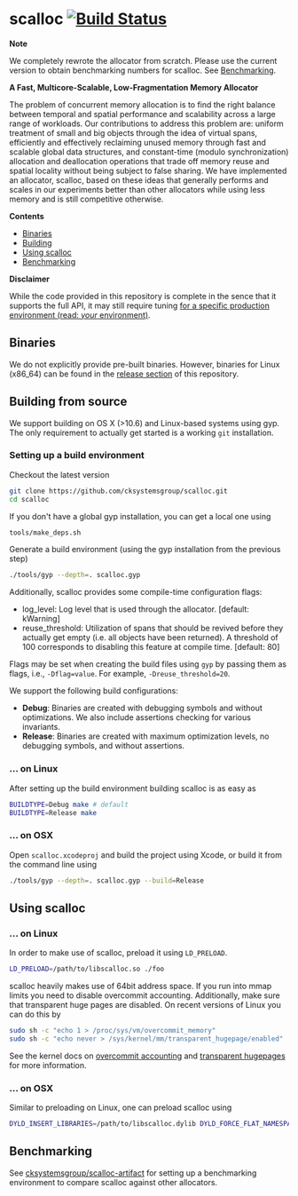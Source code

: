 # scalloc [![Build Status](https://travis-ci.org/cksystemsgroup/scalloc.svg?branch=master)](https://travis-ci.org/cksystemsgroup/scalloc)

**Note** 

We completely rewrote the allocator from scratch. Please use the current version to
obtain benchmarking numbers for scalloc. See [Benchmarking](#benchmarking).

**A Fast, Multicore-Scalable, Low-Fragmentation Memory Allocator**

The problem of concurrent memory allocation is to find the right balance between
temporal and spatial performance and scalability across a large range of
workloads. Our contributions to address this problem are: uniform treatment of
small and big objects through the idea of virtual spans, efficiently and
effectively reclaiming unused memory through fast and scalable global data
structures, and constant-time (modulo synchronization) allocation and
deallocation operations that trade off memory reuse and spatial locality without
being subject to false sharing. We have implemented an allocator, scalloc, based
on these ideas that generally performs and scales in our experiments better than
other allocators while using less memory and is still competitive otherwise.

**Contents**
* [Binaries](#binaries)
* [Building](#building-from-source)
* [Using scalloc](#using-scalloc)
* [Benchmarking](#benchmarking)

**Disclaimer**

While the code provided in this repository is complete in the sence that it supports
the full API, it may still require tuning [for a specific production environment  (read: *your* 
environment)](http://en.wikipedia.org/wiki/Pareto_principle).

## Binaries

We do not explicitly provide pre-built binaries. However, binaries for Linux
(x86_64) can be found in the [release section](https://github.com/cksystemsgroup/scalloc/releases)
of this repository.

## Building from source

We support building on OS X (>10.6) and Linux-based systems using gyp. The only
requirement to actually get started is a working `git` installation.

### Setting up a build environment

Checkout the latest version
```sh
git clone https://github.com/cksystemsgroup/scalloc.git
cd scalloc
```

If you don't have a global gyp installation, you can get a local one using
```sh
tools/make_deps.sh
```

Generate a build environment (using the gyp installation from the previous step)
```sh
./tools/gyp --depth=. scalloc.gyp
```

Additionally, scalloc provides some compile-time configuration flags:
* log_level: Log level that is used through the allocator. [default: kWarning]
* reuse_threshold: Utilization of spans that should be revived before they
  actually get empty (i.e. all objects have been returned). A threshold of 100
  corresponds to disabling this feature at compile time. [default: 80]

Flags may be set when creating the build files using `gyp` by passing them as flags, i.e.,
`-Dflag=value`. For example, `-Dreuse_threshold=20`.

We support the following build configurations:

* **Debug**: Binaries are created with debugging symbols and without optimizations. 
  We also include assertions checking for various invariants.
* **Release**: Binaries are created with maximum optimization levels, no debugging 
  symbols, and without assertions.

### ... on Linux

After setting up the build environment building scalloc is as easy as
```sh
BUILDTYPE=Debug make # default
BUILDTYPE=Release make
```

### ... on OSX

Open `scalloc.xcodeproj` and build the project using Xcode, or build it from the command
line using
```sh
./tools/gyp --depth=. scalloc.gyp --build=Release
```

## Using scalloc

### ... on Linux

In order to make use of scalloc, preload it using `LD_PRELOAD`.
```sh
LD_PRELOAD=/path/to/libscalloc.so ./foo
```

scalloc heavily makes use of 64bit address space. If you run into mmap limits
you  need to disable overcommit accounting. Additionally, make sure that
transparent huge pages are disabled. On recent versions of Linux
you can do this by
```sh
sudo sh -c "echo 1 > /proc/sys/vm/overcommit_memory"
sudo sh -c "echo never > /sys/kernel/mm/transparent_hugepage/enabled"
```

See the kernel docs on [overcommit accounting](https://www.kernel.org/doc/Documentation/vm/overcommit-accounting)
and [transparent hugepages](https://www.kernel.org/doc/Documentation/vm/transhuge.txt) for more information.

### ... on OSX

Similar to preloading on Linux, one can preload scalloc using
```sh
DYLD_INSERT_LIBRARIES=/path/to/libscalloc.dylib DYLD_FORCE_FLAT_NAMESPACE=1 ./foo
```

## Benchmarking

See [cksystemsgroup/scalloc-artifact](https://github.com/cksystemsgroup/scalloc-artifact) for
setting up a benchmarking environment to compare scalloc against other allocators.

